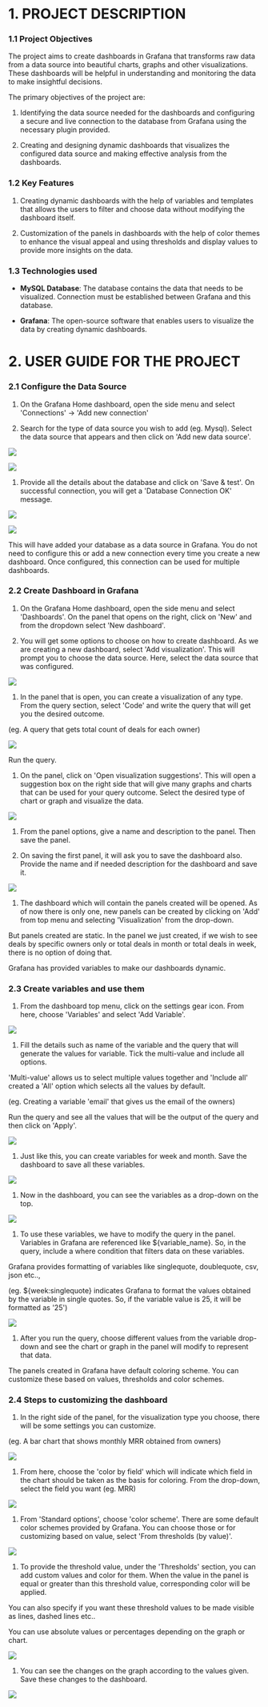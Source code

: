 # 1.  PROJECT DESCRIPTION

### 1.1 Project Objectives

The project aims to create dashboards in Grafana that transforms raw
data from a data source into beautiful charts, graphs and other
visualizations. These dashboards will be helpful in understanding and
monitoring the data to make insightful decisions.

The primary objectives of the project are:

1.  Identifying the data source needed for the dashboards and
    configuring a secure and live connection to the database from
    Grafana using the necessary plugin provided.

2.  Creating and designing dynamic dashboards that visualizes the
    configured data source and making effective analysis from the
    dashboards.

### 1.2 Key Features

1.  Creating dynamic dashboards with the help of variables and templates
    that allows the users to filter and choose data without modifying
    the dashboard itself.

2.  Customization of the panels in dashboards with the help of color
    themes to enhance the visual appeal and using thresholds and display
    values to provide more insights on the data.

### 1.3 Technologies used

-   **MySQL Database**: The database contains the data that needs to be
    visualized. Connection must be established between Grafana and this
    database.

-   **Grafana**: The open-source software that enables users to visualize
    the data by creating dynamic dashboards.

# 2. USER GUIDE FOR THE PROJECT

### 2.1 Configure the Data Source

1.  On the Grafana Home dashboard, open the side menu and select
    'Connections' -\> 'Add new connection'

2.  Search for the type of data source you wish to add (eg. Mysql).
    Select the data source that appears and then click on 'Add new data
    source'.

![](images/media/image1.png)

![](images/media/image2.png)

1.  Provide all the details about the database and click on 'Save &
    test'. On successful connection, you will get a 'Database Connection
    OK' message.

![](images/media/image3.png)

![](images/media/image4.png)

This will have added your database as a data source in Grafana. You do
not need to configure this or add a new connection every time you create
a new dashboard. Once configured, this connection can be used for
multiple dashboards.

### 2.2 Create Dashboard in Grafana

1.  On the Grafana Home dashboard, open the side menu and select
    'Dashboards'. On the panel that opens on the right, click on 'New'
    and from the dropdown select 'New dashboard'.

2.  You will get some options to choose on how to create dashboard. As
    we are creating a new dashboard, select 'Add visualization'. This
    will prompt you to choose the data source. Here, select the data
    source that was configured.

![](images/media/image5.png)

1.  In the panel that is open, you can create a visualization of any
    type. From the query section, select 'Code' and write the query that
    will get you the desired outcome.

(eg. A query that gets total count of deals for each owner)

![](images/media/image6.png)

Run the query.

1.  On the panel, click on 'Open visualization suggestions'. This will
    open a suggestion box on the right side that will give many graphs
    and charts that can be used for your query outcome. Select the
    desired type of chart or graph and visualize the data.

![](images/media/image7.png)

1.  From the panel options, give a name and description to the panel.
    Then save the panel.

2.  On saving the first panel, it will ask you to save the dashboard
    also. Provide the name and if needed description for the dashboard
    and save it.

![](images/media/image8.png)

1.  The dashboard which will contain the panels created will be opened.
    As of now there is only one, new panels can be created by clicking
    on 'Add' from top menu and selecting 'Visualization' from the
    drop-down.

But panels created are static. In the panel we just created, if we wish
to see deals by specific owners only or total deals in month or total
deals in week, there is no option of doing that.

Grafana has provided variables to make our dashboards dynamic.

### 2.3 Create variables and use them

1.  From the dashboard top menu, click on the settings gear icon. From
    here, choose 'Variables' and select 'Add Variable'.

![](images/media/image9.png)

1.  Fill the details such as name of the variable and the query that
    will generate the values for variable. Tick the multi-value and
    include all options.

'Multi-value' allows us to select multiple values together and 'Include
all' created a 'All' option which selects all the values by default.

(eg. Creating a variable 'email' that gives us the email of the owners)

Run the query and see all the values that will be the output of the
query and then click on 'Apply'.

![](images/media/image10.png)

1.  Just like this, you can create variables for week and month. Save
    the dashboard to save all these variables.

![](images/media/image11.png)

1.  Now in the dashboard, you can see the variables as a drop-down on
    the top.

![](images/media/image12.png)

1.  To use these variables, we have to modify the query in the panel.
    Variables in Grafana are referenced like \${variable_name}. So, in
    the query, include a where condition that filters data on these
    variables.

Grafana provides formatting of variables like singlequote, doublequote,
csv, json etc..,

(eg. \${week:singlequote} indicates Grafana to format the values
obtained by the variable in single quotes. So, if the variable value is
25, it will be formatted as '25')

![](images/media/image13.png)

1.  After you run the query, choose different values from the variable
    drop-down and see the chart or graph in the panel will modify to
    represent that data.

The panels created in Grafana have default coloring scheme. You can
customize these based on values, thresholds and color schemes.

### 2.4 Steps to customizing the dashboard

1.  In the right side of the panel, for the visualization type you
    choose, there will be some settings you can customize.

(eg. A bar chart that shows monthly MRR obtained from owners)

![](images/media/image14.png)

1.  From here, choose the 'color by field' which will indicate which
    field in the chart should be taken as the basis for coloring. From
    the drop-down, select the field you want (eg. MRR)

![](images/media/image15.png)

1.  From 'Standard options', choose 'color scheme'. There are some
    default color schemes provided by Grafana. You can choose those or
    for customizing based on value, select 'From thresholds (by value)'.

![](images/media/image16.png)

1.  To provide the threshold value, under the 'Thresholds' section, you
    can add custom values and color for them. When the value in the
    panel is equal or greater than this threshold value, corresponding
    color will be applied.

You can also specify if you want these threshold values to be made
visible as lines, dashed lines etc..

You can use absolute values or percentages depending on the graph or
chart.

![](images/media/image17.png)

1.  You can see the changes on the graph according to the values given.
    Save these changes to the dashboard.

![](images/media/image18.png)
